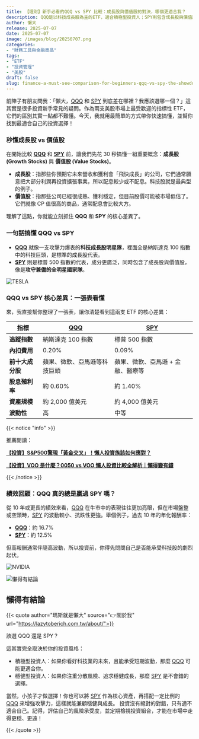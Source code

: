 ```yaml
---
title: 【理財】新手必看的QQQ vs SPY 比較：成長股與價值股的對決，哪個更適合我？
description: QQQ是以科技成長股為主的ETF，適合積極型投資人；SPY則包含成長股與價值股，適合穩健型投資人。根據過去10年績效，QQQ年化報酬率約16.7%，SPY約12.5%。選擇取決於個人風險承受度和投資風格。可以考慮將兩者結合以達到穩健與成長的平衡。
author: 懶大
release: 2025-07-07
date: 2025-07-07
image: /images/blog/20250707.png
categories:
- "財務工具與金融商品"
tags:
- "ETF"
- "投資管理"
- "美股"
draft: false
slug: finance-a-must-see-comparison-for-beginners-qqq-vs-spy-the-showdown-between-growth-stocks-and-value-stocks-which-one-is-more-suitable-for-me
---
```

前陣子有朋友問我：「懶大，[QQQ](https://www.google.com/finance/quote/QQQ:NASDAQ) 和 [SPY](https://g.co/finance/SPY:NYSEARCA) 到底差在哪裡？我應該選哪一個？」這其實是很多投資新手常見的疑問。作為兩支美股市場上最受歡迎的指標性 ETF，它們的區別其實一點都不難懂。今天，我就用最簡單的方式帶你快速搞懂，並幫你找到最適合自己的投資選擇！

### 秒懂成長股 vs 價值股

在開始比較 **[QQQ](https://www.google.com/finance/quote/QQQ:NASDAQ)** 和 **[SPY](https://g.co/finance/SPY:NYSEARCA)** 前，讓我們先花 30 秒搞懂一組重要概念：**成長股 (Growth Stocks)** 與 **價值股 (Value Stocks)**。

- **成長股**：指那些你預期它未來營收和獲利會「飛快成長」的公司，它們通常願意把大部分利潤再投資擴張事業，所以配息較少或不配息。科技股就是最典型的例子。
- **價值股**：指那些公司已經很成熟、獲利穩定，但目前股價可能被市場低估了。它們就像 CP 值很高的商品，通常配息會比較大方。

理解了這點，你就能立刻抓住 **QQQ** 和 **SPY** 的核心差異了。

### 一句話搞懂 QQQ vs SPY

- **[QQQ](https://www.google.com/finance/quote/QQQ:NASDAQ)** 就像一支攻擊力爆表的**科技成長股明星隊**，裡面全是納斯達克 100 指數中的科技巨頭，是標準的成長股代表。
- **[SPY](https://g.co/finance/SPY:NYSEARCA)** 則是標普 500 指數的代表，成分更廣泛，同時包含了成長股與價值股，像是**攻守兼備的全明星國家隊**。

![TESLA](https://images.unsplash.com/photo-1617704548623-340376564e68?ixlib=rb-4.1.0&q=85&fm=jpg&crop=entropy&cs=srgb)

### QQQ vs SPY 核心差異：一張表看懂

來，我直接幫你整理了一張表，讓你清楚看到這兩支 ETF 的核心差異：

| 指標 | **[QQQ](https://www.google.com/finance/quote/QQQ:NASDAQ)** | **[SPY](https://g.co/finance/SPY:NYSEARCA)** |
| --- | --- | --- |
| **追蹤指數** | 納斯達克 100 指數 | 標普 500 指數 |
| **內扣費用** | 0.20% | 0.09% |
| **前十大成分股** | 蘋果、微軟、亞馬遜等科技巨頭 | 蘋果、微軟、亞馬遜 + 金融、醫療等 |
| **股息殖利率** | 約 0.60% | 約 1.40% |
| **資產規模** | 約 2,000 億美元 | 約 4,000 億美元 |
| **波動性** | 高 | 中等 |

{{< notice "info" >}}

推薦閱讀：

[**【投資】S&P500驚現「黃金交叉」！懶人投資族該如何應對？**](https://lazytoberich.com.tw/blog/investment-the-sp-500-has-surprisingly-shown-a-golden-cross-how-should-lazy-investors-respond/)

[**【投資】VOO 是什麼？0050 vs VOO 懶人投資比較全解析｜懶得變有錢**](https://lazytoberich.com.tw/blog/investing-affordable-vs-luxury-etf-comparison/)

{{< /notice >}}

### 績效回顧：QQQ 真的總是贏過 SPY 嗎？

從 10 年或更長的績效來看，[QQQ](https://www.google.com/finance/quote/QQQ:NASDAQ) 在牛市中的表現往往更加亮眼，但在市場盤整或空頭時，[SPY](https://g.co/finance/SPY:NYSEARCA) 的波動較小、抗跌性更強。舉個例子，過去 10 年的年化報酬率：

- **[QQQ](https://www.google.com/finance/quote/QQQ:NASDAQ)**：約 16.7%
- **[SPY](https://g.co/finance/SPY:NYSEARCA)**：約 12.5%

但高報酬通常伴隨高波動，所以投資前，你得先問問自己是否能承受科技股的劇烈起伏。

![NVIDIA](https://images.unsplash.com/photo-1716967318503-05b7064afa41?ixlib=rb-4.1.0&q=85&fm=jpg&crop=entropy&cs=srgb)

![懶得有結論](/images/blog/lazytobeconclude.svg)

## 懶得有結論

{{< quote author="瑪斯就是懶大" source="👉關於我" url="https://lazytoberich.com.tw/about/">}}

該選 QQQ 還是 SPY？

這其實完全取決於你的投資風格：

* 積極型投資人：如果你看好科技業的未來，且能承受短期波動，那麼 [QQQ](https://www.google.com/finance/quote/QQQ:NASDAQ) 可能更適合你。
* 穩健型投資人：如果你注重分散風險、追求穩健成長，那麼 [SPY](https://g.co/finance/SPY:NYSEARCA) 是不會錯的選擇。

當然，小孩子才做選擇！你也可以將 [SPY](https://g.co/finance/SPY:NYSEARCA) 作為核心資產，再搭配一定比例的 [QQQ](https://www.google.com/finance/quote/QQQ:NASDAQ) 來增強攻擊力，這樣就能兼顧穩健與成長。 投資沒有絕對的對錯，只有適不適合自己。記得，評估自己的風險承受度，並定期檢視投資組合，才能在市場中走得更穩、更遠！

{{< /quote >}}


